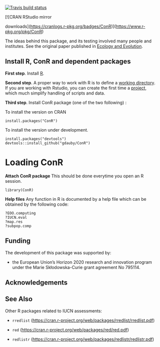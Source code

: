 
<!-- badges: start -->

[![Travis build
status](https://travis-ci.com/gdauby/ConR.svg?branch=master)](https://travis-ci.com/gdauby/ConR)
<!-- badges: end --> [![CRAN RStudio mirror
downloads](https://cranlogs.r-pkg.org/badges/ConR)](https://www.r-pkg.org/pkg/ConR)

The ideas behind this package, and its testing involved many people and
institutes. See the original paper published in [Ecology and
Evolution](https://onlinelibrary.wiley.com/doi/full/10.1002/ece3.3704).

## Install R, ConR and dependent packages

**First step**. Install [R](https://cran.r-project.org/).

**Second step**. A proper way to work with R is to define a [working
directory](https://bookdown.org/ndphillips/YaRrr/the-working-directory.html).
If you are working with Rstudio, you can create the first time a
[project](https://bookdown.org/ndphillips/YaRrr/projects-in-rstudio.html),
which much simplify handling of scripts and data.

**Third step**. Install ConR package (one of the two following) :

To install the version on CRAN

    install.packages("ConR")

To install the version under development.

    install.packages("devtools")
    devtools::install_github("gdauby/ConR")

# Loading ConR

**Attach ConR package** This should be done everytime you open an R
session.

    library(ConR)

**Help files** Any function in R is documented by a help file which can
be obtained by the following code:

    ?EOO.computing
    ?IUCN.eval
    ?map.res
    ?subpop.comp

## Funding

The development of this package was supported by:

  - the European Union’s Horizon 2020 research and innovation program
    under the Marie Skłodowska-Curie grant agreement No 795114.

## Acknowledgements

## See Also

Other R packages related to IUCN assessments:

  - `rredlist`
    (<https://cran.r-project.org/web/packages/rredlist/rredlist.pdf>)

  - `red` (<https://cran.r-project.org/web/packages/red/red.pdf>)

  - `redlistr`
    (<https://cran.r-project.org/web/packages/redlistr/redlistr.pdf>)
